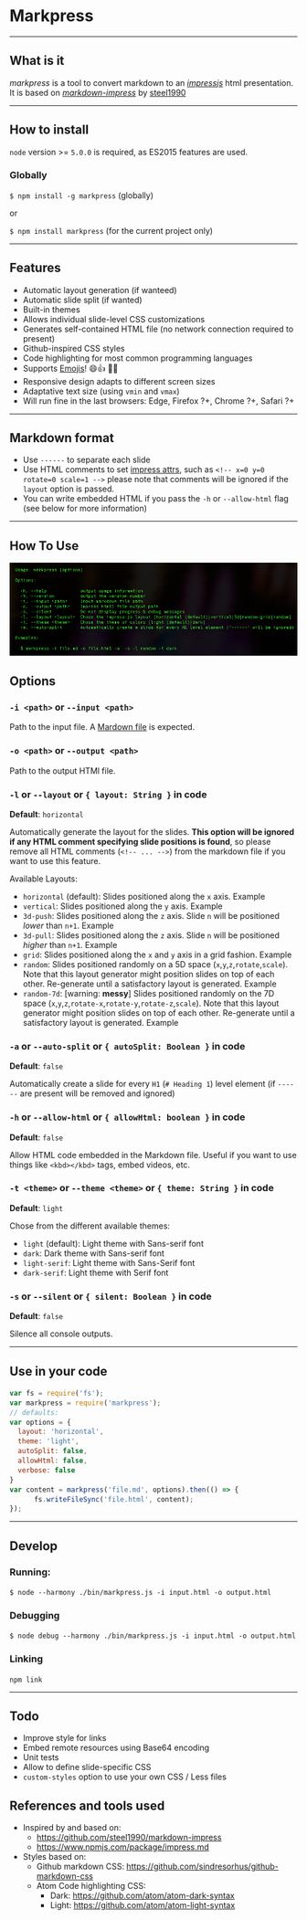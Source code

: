 # Markpress

-----------------------------
## What is it
*markpress* is a tool to convert markdown to an [*impressjs*](https://github.com/impress/impress.js/) html presentation. It is based on [*markdown-impress*](https://github.com/steel1990/markdown-impress) by [steel1990](https://github.com/steel1990)

-----------------------------
## How to install

`node` version >= `5.0.0` is required, as ES2015 features are used.

### Globally
`$ npm install -g markpress`  (globally)

or

`$ npm install markpress` (for the current project only)

-----------------------------
## Features
- Automatic layout generation (if wanteed)
- Automatic slide split (if wanted)
- Built-in themes
- Allows individual slide-level CSS customizations
- Generates self-contained HTML file (no network connection required to present)
- Github-inspired CSS styles
- Code highlighting for most common programming languages
- Supports [Emojis](http://www.emoji-cheat-sheet.com/)! :smile::thumbsup: :camel::dash:
- Responsive design adapts to different screen sizes
- Adaptative text size (using `vmin` and `vmax`)
- Will run fine in the last browsers: Edge, Firefox ?+, Chrome ?+, Safari ?+

-----------------------------
## Markdown format
+ Use `------` to separate each slide
+ Use HTML comments to set [impress attrs](https://github.com/impress/impress.js/), such as `<!-- x=0 y=0 rotate=0 scale=1 -->` please note that comments will be ignored if the `layout` option is passed.
+ You can write embedded HTML if you pass the `-h` or `--allow-html` flag (see below for more information)

-----------------------------
## How To Use

![How to use markpress](./markpress-help.png)

## Options

### `-i <path>` or `--input <path>`

Path to the input file. A [Mardown file](https://daringfireball.net/projects/markdown/) is expected.

### `-o <path>` or `--output <path>`

Path to the output HTMl file.

### `-l` or `--layout` or `{ layout: String }` in code

**Default**: `horizontal`

Automatically generate the layout for the slides. **This option will be ignored if any HTML comment specifying slide positions is found**, so please remove all HTML comments (`<!-- ... -->`) from the markdown file if you want to use this feature.

Available Layouts:

- `horizontal` (default): Slides positioned along the `x` axis. Example
- `vertical`: Slides positioned along the `y` axis. Example
- `3d-push`: Slides positioned along the `z` axis. Slide `n` will be positioned *lower* than `n+1`. Example
- `3d-pull`: Slides positioned along the `z` axis. Slide `n` will be positioned *higher* than `n+1`. Example
- `grid`: Slides positioned along the `x` and `y` axis in a grid fashion. Example
- `random`: Slides positioned randomly on a 5D space (`x`,`y`,`z`,`rotate`,`scale`). Note that this layout generator might position slides on top of each other. Re-generate until a satisfactory layout is generated. Example
- `random-7d`: [warning: **messy**] Slides positioned randomly on the 7D space (`x`,`y`,`z`,`rotate-x`,`rotate-y`,`rotate-z`,`scale`). Note that this layout generator might position slides on top of each other. Re-generate until a satisfactory layout is generated. Example

### `-a` or `--auto-split` or `{ autoSplit: Boolean }` in code

**Default**: `false`

Automatically create a slide for every `H1` (`# Heading 1`) level element (if `------` are present will be removed and ignored)

### `-h` or `--allow-html` or `{ allowHtml: boolean }` in code

**Default**: `false`

Allow HTML code embedded in the Markdown file. Useful if you want to use things like `<kbd></kbd>` tags, embed videos, etc.

### `-t <theme>` or `--theme <theme>` or `{ theme: String }` in code

**Default**: `light`

Chose from the different available themes:

- `light` (default): Light theme with Sans-serif font
- `dark`: Dark theme with Sans-serif font
- `light-serif`: Light theme with Sans-Serif font
- `dark-serif`: Light theme with Serif font

### `-s` or `--silent` or `{ silent: Boolean }` in code

**Default**: `false`

Silence all console outputs.

-------------------------------
## Use in your code

```js
var fs = require('fs');
var markpress = require('markpress');
// defaults:
var options = {
  layout: 'horizontal',
  theme: 'light',
  autoSplit: false,
  allowHtml: false,
  verbose: false
}
var content = markpress('file.md', options).then(() => {
      fs.writeFileSync('file.html', content);
});
```

-------------------------------
## Develop

### Running:

`$ node --harmony ./bin/markpress.js -i input.html -o output.html`

### Debugging

`$ node debug --harmony ./bin/markpress.js -i input.html -o output.html`

### Linking

`npm link`

-------------------------------
## Todo

- Improve style for links
- Embed remote resources using Base64 encoding
- Unit tests
- Allow to define slide-specific CSS
- `custom-styles` option to use your own CSS / Less files


## References and tools used

- Inspired by and based on:
  - https://github.com/steel1990/markdown-impress
  - https://www.npmjs.com/package/impress.md
- Styles based on:
  - Github markdown CSS: https://github.com/sindresorhus/github-markdown-css
  - Atom Code highlighting CSS:
    - Dark: https://github.com/atom/atom-dark-syntax
    - Light: https://github.com/atom/atom-light-syntax

